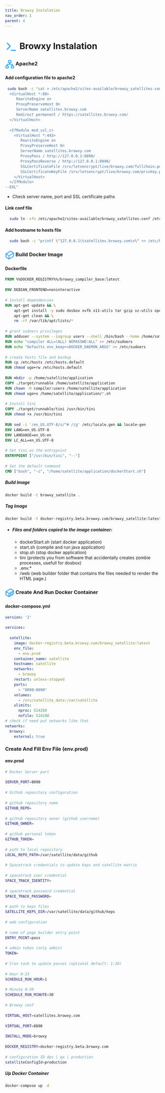 ```yaml
---
title: Browxy Instalation
nav_order: 1
parent: 4
---
```

# <img style="vertical-align:middle; width: 40px; height:40px;" src="https://raw.githubusercontent.com/bxyteam/satellite-test/refs/heads/main/docs/images/terminal.png"> Browxy Instalation

### <img style="vertical-align:middle; width:30px; height:30px;" src="https://raw.githubusercontent.com/bxyteam/satellite-test/refs/heads/main/docs/images/network.png"> Apache2

#### Add configuration file to apache2

```bash 
 sudo bash -c "cat > /etc/apache2/sites-available/browxy_satellites.conf << --EOL
  <VirtualHost *:80>
     RewriteEngine on
     ProxyPreserveHost On
     ServerName satellites.browxy.com
     Redirect permanent / https://satellites.browxy.com/
  </VirtualHost>

  <IfModule mod_ssl.c>
    <VirtualHost *:443>
       RewriteEngine on
       ProxyPreserveHost On
       ServerName satellites.browxy.com
       ProxyPass / http://127.0.0.1:8090/
       ProxyPassReverse / http://127.0.0.1:8090/
       SSLCertificateFile /srv/letsencrypt/live/browxy.com/fullchain.pem
       SSLCertificateKeyFile /srv/letsencrypt/live/browxy.com/privkey.pem
    </VirtualHost>
  </IfModule>
--EOL"
```
* Check server name,  port and SSL certificate paths

#### Link conf file

```bash
  sudo ln -sfn /etc/apache2/sites-available/browxy_satellites.conf /etc/apache2/sites-enabled/browxy_satellites.conf
```

#### Add hostname to hosts file

```bash
  sudo bash -c "printf \"127.0.0.1\tsatellites.browxy.com\n\" >> /etc/hosts"
```

### <img style="vertical-align:middle; width:30px; height:30px;" src="https://raw.githubusercontent.com/bxyteam/satellite-test/refs/heads/main/docs/images/cuboid.png"> Build Docker Image

#### Dockerfile

```Dockerfile
FROM %%DOCKER_REGISTRY%%/browxy_compiler_base:latest

ENV DEBIAN_FRONTEND=noninteractive

# Install dependencies
RUN apt-get update && \
    apt-get install -y sudo dosbox xvfb x11-utils tar gzip xz-utils openjdk-8-jdk locales cron git unzip && \
    apt-get clean && \
    rm -rf /var/lib/apt/lists/*

# grant sudoers privileges
RUN adduser --system --ingroup users --shell /bin/bash --home /home/satellite compiler
RUN echo "compiler ALL=(ALL) NOPASSWD:ALL" >> /etc/sudoers
RUN echo "Defaults env_keep+=DOCKER_DAEMON_ARGS" >> /etc/sudoers

# create hosts file and backup
RUN cp /etc/hosts /etc/hosts.default
RUN chmod ugo+rw /etc/hosts.default

RUN mkdir -p /home/satellite/application
COPY ./target/runnable /home/satellite/application
RUN chown -R compiler:users /home/satellite/application
RUN chmod ugo+x /home/satellite/application/*.sh

# Install tini
COPY ./target/runnable/tini /usr/bin/tini
RUN chmod +x /usr/bin/tini

RUN sed -i '/en_US.UTF-8/s/^# //g' /etc/locale.gen && locale-gen
ENV LANG=en_US.UTF-8
ENV LANGUAGE=en_US:en
ENV LC_ALL=en_US.UTF-8

# Set tini as the entrypoint
ENTRYPOINT ["/usr/bin/tini", "--"]

# Set the default command
CMD ["bash", "-c", "/home/satellite/application/dockerStart.sh"]

```
##### Build Image
```bash
docker build -t browxy_satellite .
```

##### Tag Image
```bash
docker build -t docker-registry.beta.browxy.com/browxy_satellite:latest .
```
- ##### Files and folders copied to the image container:
  - dockerStart.sh (start docker application)
  - start.sh (compile and run java application)
  - stop.sh (stop docker application)
  - tini (protects you from software that accidentally creates zombie processes, usefull for dosbox)
  - .env.*
  - /web (web builder folder that contains the files needed to render the HTML page.)

### <img style="vertical-align:middle; width:30px; height:30px;" src="https://raw.githubusercontent.com/bxyteam/satellite-test/refs/heads/main/docs/images/container.png">  Create And Run Docker Container

#### docker-compose.yml

```yaml
version: '2'

services:

  satellite:
    image: docker-registry.beta.browxy.com/browxy_satellite:latest
    env_file:
      - env.prod
    container_name: satellite
    hostname: satellite
    networks:
      - browxy
    restart: unless-stopped
    ports:
      - "8090:8090"
    volumes:
      - /srv/satellite_data:/var/satellite
    ulimits:
      nproc: 524288
      nofile: 524288
# check if need put networks like that
networks:
  browxy:
    external: true

```

### Create And Fill Env File (env.prod)

#### env.prod

```bash
# Docker Server port

SERVER_PORT=8090

# Github repository configuration

# github repository name
GITHUB_REPO=

# github repository owner (github username)
GITHUB_OWNER=

# github personal token
GITHUB_TOKEN=

# path to local repository
LOCAL_REPO_PATH=/var/satellite/data/github

# Spacetrack credentials to update keps and satellite matrix

# spacetrack user credential
SPACE_TRACK_IDENTITY=

# spacetrack password credential
SPACE_TRACK_PASSWORD=

# path to keps files
SATELLITE_KEPS_DIR=/var/satellite/data/github/keps

# web configuration

# name of page builder entry point
ENTRY_POINT=pass

# admin token (only admin)
TOKEN=

# Cron task to update passes (optional default: 1:30)

# Hour 0-23
SCHEDULE_RUN_HOUR=1

# Minute 0-59
SCHEDULE_RUN_MINUTE=30

# Browxy conf

VIRTUAL_HOST=satellites.browxy.com

VIRTUAL_PORT=8090

INSTALL_MODE=browxy

DOCKER_REGISTRY=docker-registry.beta.browxy.com

# configuration ID dev | qa | production
satelliteConfigId=production

```

##### Up Docker Container

```bash
docker-compose up -d
```
